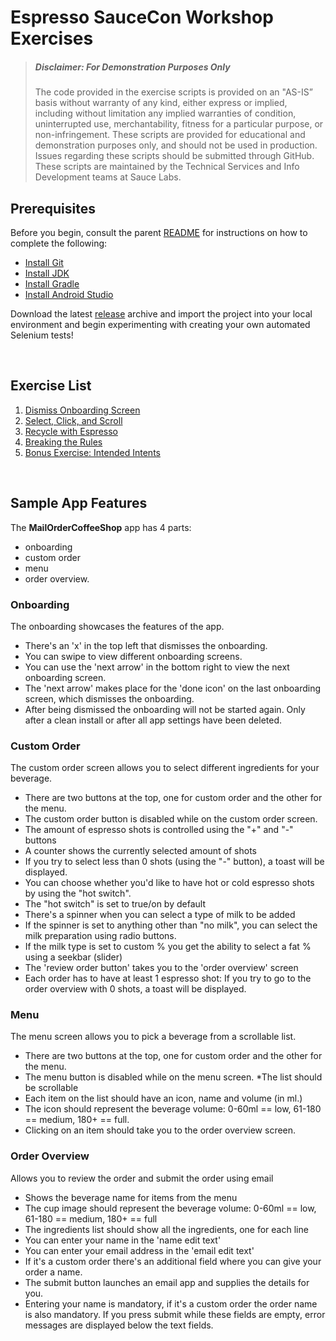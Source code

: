 # Espresso SauceCon Workshop Exercises

> ##### Disclaimer: For Demonstration Purposes Only
> The code provided in the exercise scripts is provided on an "AS-IS” basis without warranty of any kind, either express or implied, including without limitation any implied warranties of condition, uninterrupted use, merchantability, fitness for a particular purpose, or non-infringement. These scripts are provided for educational and demonstration purposes only, and should not be used in production. Issues regarding these scripts should be submitted through GitHub. These scripts are maintained by the Technical Services and Info Development teams at Sauce Labs.

## Prerequisites

Before you begin, consult the parent [README](../README.md) for instructions on how to complete the following:

* [Install Git](../README.md#install-git)
* [Install JDK](../README.md#install-the-jdk)
* [Install Gradle](../README.md#install-gradle)
* [Install Android Studio](../README.md#install-android-studio)

Download the latest [release](https://github.com/saucelabs-training/saucecon19-espresso-workshop/releases) archive and import the project into your local environment and begin experimenting with creating your own automated Selenium tests!

<br />

## Exercise List
1. [Dismiss Onboarding Screen](exercise1.md)
2. [Select, Click, and Scroll](exercise2.md)
3. [Recycle with Espresso](exercise3.md)
4. [Breaking the Rules](exercise4.md)
5. [Bonus Exercise: Intended Intents](exercise-bonus.md)

<br />

## Sample App Features
The **MailOrderCoffeeShop** app has 4 parts: 
* onboarding
* custom order
* menu
* order overview.

### Onboarding
The onboarding showcases the features of the app.
* There's an 'x' in the top left that dismisses the onboarding.
* You can swipe to view different onboarding screens.
* You can use the 'next arrow' in the bottom right to view the next onboarding screen.
* The 'next arrow' makes place for the 'done icon' on the last onboarding screen, which dismisses the onboarding.
* After being dismissed the onboarding will not be started again. Only after a clean install or after all app settings have been deleted.

### Custom Order
The custom order screen allows you to select different ingredients for your beverage.
* There are two buttons at the top, one for custom order and the other for the menu.
* The custom order button is disabled while on the custom order screen.
* The amount of espresso shots is controlled using the "+" and "-" buttons
* A counter shows the currently selected amount of shots
* If you try to select less than 0 shots (using the "-" button), a toast will be displayed.
* You can choose whether you'd like to have hot or cold espresso shots by using the "hot switch".
* The "hot switch" is set to true/on by default
* There's a spinner when you can select a type of milk to be added
* If the spinner is set to anything other than "no milk", you can select the milk preparation using radio buttons.
* If the milk type is set to custom % you get the ability to select a fat % using a seekbar (slider)
* The 'review order button' takes you to the 'order overview' screen
* Each order has to have at least 1 espresso shot: If you try to go to the order overview with 0 shots, a toast will be displayed.

### Menu
The menu screen allows you to pick a beverage from a scrollable list.
* There are two buttons at the top, one for custom order and the other for the menu.
* The menu button is disabled while on the menu screen.
*The list should be scrollable
* Each item on the list should have an icon, name and volume (in ml.)
* The icon should represent the beverage volume: 0-60ml == low, 61-180 == medium, 180+ == full.
* Clicking on an item should take you to the order overview screen.

### Order Overview
Allows you to review the order and submit the order using email
* Shows the beverage name for items from the menu
* The cup image should represent the beverage volume: 0-60ml == low, 61-180 == medium, 180+ == full
* The ingredients list should show all the ingredients, one for each line
* You can enter your name in the 'name edit text'
* You can enter your email address in the 'email edit text'
* If it's a custom order there's an additional field where you can give your order a name.
* The submit button launches an email app and supplies the details for you.
* Entering your name is mandatory, if it's a custom order the order name is also mandatory. If you press submit while these fields are empty, error messages are displayed below the text fields.
